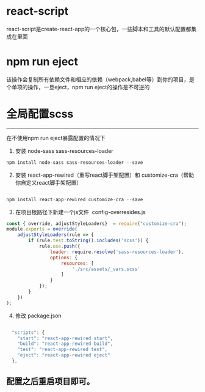 # react-script
  react-script是create-react-app的一个核心包，一些脚本和工具的默认配置都集成在里面
# npm run eject
  该操作会复制所有依赖文件和相应的依赖（webpack,babel等）到你的项目，是个单项的操作，一旦eject，npm run eject的操作是不可逆的
  # 全局配置scss
-----------------------------------
  在不使用npm run eject暴露配置的情况下

1. 安装 node-sass sass-resources-loader
 ```js
 npm install node-sass sass-resources-loader --save
 ```
2. 安装 react-app-rewired（重写react脚手架配置）和 customize-cra（帮助你自定义react脚手架配置）
 ```js

npm install react-app-rewired customize-cra --save
 ```
3. 在项目根路径下新建一个js文件  config-overresides.js
```js
const { override, adjustStyleLoaders}  = require("customize-cra");
module.exports = override(
    adjustStyleLoaders(rule => {
        if (rule.test.toString().includes('scss')) {
            rule.use.push({
                loader: require.resolve('sass-resources-loader'),
                options: {
                    resources: [
                        './src/assets/_vars.scss'
                    ]
                }
            });
        }
    })
);
```
4. 修改 package.json
```js

  "scripts": {
    "start": "react-app-rewired start",
    "build": "react-app-rewired build",
    "test": "react-app-rewired test",
    "eject": "react-app-rewired eject"
  },
```
配置之后重启项目即可。
-----------------------------------